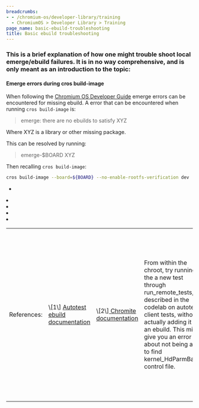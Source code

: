 ```yaml
---
breadcrumbs:
- - /chromium-os/developer-library/training
  - ChromiumOS > Developer Library > Training
page_name: basic-ebuild-troubleshooting
title: Basic ebuild troubleshooting
---
```


### This is a brief explanation of how one might trouble shoot local emerge/ebuild failures. It is in no way comprehensive, and is only meant as an introduction to the topic:

#### Emerge errors during cros build-image

When following the [Chromium OS Developer Guide](/chromium-os/developer-guide)
emerge errors can be encountered for missing ebuild. A error that can be
encountered when running `cros build-image` is:

> emerge: there are no ebuilds to satisfy XYZ

Where XYZ is a library or other missing package.

This can be resolved by running:

> emerge-$BOARD XYZ

Then recalling `cros build-image`:

```bash
cros build-image --board=${BOARD} --no-enable-rootfs-verification dev
```

<table>
<tr>

<td>References:</td>

<td> \[1\] <a
href="http://www.chromium.org/chromium-os/testing/autotest-user-doc">Autotest
ebuild documentation</a></td>

<td> \[2\]<a
href="http://www.chromium.org/chromium-os/developer-guide/chromite-shell-quick-start">
Chromite documentation</a></td>

<td>From within the chroot, try running the a new test through run_remote_tests,
as described in the codelab on autotest client tests, without actually adding it
to an ebuild. This might give you an error about not being able to find
kernel_HdParmBasic’s control file.</td>

<td>To resolve this, from within chroot:</td>

<td>1. Find the package with autotest tests:</td>

<td>emerge --search autotest | grep tests</td>

<td>2. Dry emerge it and look for your test in the output:</td>

<td>emerge-lumpy -pv chromeos-base/autotest-tests</td>

<td> ==Two things to note:==</td>

<td> a. The first line will say something like:
“chromeos-base/autotest-tests-0.0.1-r3531“</td>

<td> This means it’s emerging the r3531 ebuild. </td>

<td> Since we would like it to use our local bits, we need to cros_workon the
package.</td>

<td> b. You will not find kernel_HdParmBasic in the output.</td>

<td>3. cros_workon the appropriate package:</td>

<td> cros_workon --board=&lt;board name&gt; start &lt;package name&gt;</td>

<td> eg: cros_workon --board=lumpy start autotest-tests</td>

<td> emerge the package: emerge-&lt;board name&gt; &lt;package name&gt;</td>

<td> eg: emerge-lumpy -pv chromeos-base/autotest-tests</td>

<td> ==Two things to note:==</td>

<td> a. The first line will say something like:</td>

<td>“chromeos-base/autotest-tests-9999”</td>

<td> This is good, it means it’s pulling local bits.</td>

<td> b. You still will not find kernel_HdParmBasic in the output.</td>

<td> This is because your new test hasn’t been added to the ebuild yet.</td>

<td>4. Edit the ebuild to include your test:</td>

<td> Find the ebuild file: find -iname “autotest-tests-9999.ebuild” from
src/third_party/. </td>

<td> a. It will most probably point you to:</td>

<td>
third_party/chromiumos-overlay/chromeos-base/autotest-tests/autotest-tests-9999.ebuild.
</td>

<td> b. open this file and add “+test_kernel_HdParmBasic” in the IUSE_TESTS
section.</td>

<td>5. Emerge the new folder:</td>

<td> a. Make sure you’re cros_working on the right packages:</td>

<td> cros_workon --board=lumpy list</td>

<td> should show autotest_tests</td>

<td> b. Make sure the emerge will touch kernel_HdParmBasic:</td>

<td> emerge-lumpy -pv chromeos-base/autotest-tests | grep
kernel_HdParmBasic</td>

<td> c. Actual emerge:</td>

<td> emerge-lumpy chromeos-base/autotest-tests</td>

<td>6. Check the staging area for your new test:</td>

<td> eg: ls
/build/lumpy/usr/local/autotest/client/site_tests/kernel_HdParmBasic</td>

<td>7. Re-run the run_remote command and look for the results directory:</td>

<td> you should see a line like:</td>

<td> &gt;&gt;&gt; Details stored under /tmp/run_remote_tests.KTQ4</td>
<td> Alternatively, you can specify your own results directory using
‘--results_dir_root’. </td>

<td>Some common ebuilds to cros_workon and emerge: </td>

*   <td>autotest-all (Meta ebuild for all packages providing tests),
            </td>
*   <td>autotest-factory (Autotest Factory tests), </td>
*   <td>autotest-chrome (Autotest tests that require chrome_test or
            pyauto deps), </td>
*   <td>autotest-tests (Pure Autotest tests), </td>
*   <td>autotest (Autotest scripts and tools).</td>

<td>If you have come this far, you may also be interested in reading the
autotest client tests <a href="autotest-client-tests">codelab</a>.</td>

<td><b>Access Violation Errors when Emerging</b></td>

<td>When you're attempting to include a file from another project, for example
#include &lt;shill/net/rtnl_handler.h&gt; Your build may fail with access
violations, e.g. ... arc-networkd-9999: \[0/3\] CXX
obj/arc/network/arc-networkd.manager.o \* ACCESS DENIED: open_rd:
/mnt/host/source/src/platform2/shill/net/rtnl_listener.h arc-networkd-9999: \*
ACCESS DENIED: open_rd: /mnt/host/source/src/platform2/shill/net/shill_export.h
arc-networkd-9999: \* ACCESS DENIED: open_rd:
/mnt/host/source/src/platform2/shill/net/rtnl_listener.h arc-networkd-9999: \*
ACCESS DENIED: open_rd: /mnt/host/source/src/platform2/shill/net/shill_export.h
arc-networkd-9999: arc-networkd-9999: \[1/3\] CXX
obj/arc/network/arc-networkd.manager.o arc-networkd-9999: FAILED:
obj/arc/network/arc-networkd.manager.o The proper way to handle this is to make
sure that the ebuild for the package you are including a file from (in this
case, shill), is installing the necessary headers to /usr/include. This should
look like: src_install() {    # ...   insinto /usr/include/\[package_name\]
doins header_one.h      doins header_two.h      # ... }</td>

<td>Notably, it is <b>incorrect</b> to add the package name you are depending on
to your package's ebuild under CROS_WORKON_SUBTREE.</td>

</tr>
</table>
